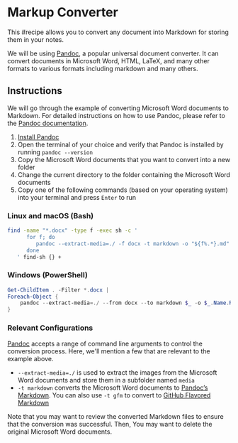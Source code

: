 # Markup Converter

This #recipe allows you to convert any document into Markdown for storing them in your notes.

We will be using [Pandoc](https://pandoc.org/), a popular universal document converter. It can convert documents in Microsoft Word, HTML, LaTeX, and many other formats to various formats including markdown and many others.

## Instructions

We will go through the example of converting Microsoft Word documents to Markdown. For detailed instructions on how to use Pandoc, please refer to the [Pandoc documentation](https://pandoc.org/MANUAL.html).

1. [Install Pandoc](https://pandoc.org/installing.html)
1. Open the terminal of your choice and verify that Pandoc is installed by running `pandoc --version`
1. Copy the Microsoft Word documents that you want to convert into a new folder
1. Change the current directory to the folder containing the Microsoft Word documents
1. Copy one of the following commands (based on your operating system) into your terminal and press `Enter` to run

### Linux and macOS (Bash)

```bash
find -name "*.docx" -type f -exec sh -c '
      for f; do
         pandoc --extract-media=./ -f docx -t markdown -o "${f%.*}.md" "$f"
      done
   ' find-sh {} +
```

### Windows (PowerShell)

```powershell
Get-ChildItem . -Filter *.docx | 
Foreach-Object {
    pandoc --extract-media=./ --from docx --to markdown $_ -o $_.Name.Replace('.docx', '.md')
}
```

### Relevant Configurations

[Pandoc](https://pandoc.org/) accepts a range of command line arguments to control the conversion process. Here, we'll mention a few that are relevant to the example above.

- `--extract-media=./` is used to extract the images from the Microsoft Word documents and store them in a subfolder named `media`
- `-t markdown` converts the Microsoft Word documents to [Pandoc’s Markdown](https://pandoc.org/MANUAL.html#pandocs-markdown). You can also use `-t gfm` to convert to [GitHub Flavored Markdown](https://docs.github.com/en/get-started/writing-on-github)

Note that you may want to review the converted Markdown files to ensure that the conversion was successful. Then, You may want to delete the original Microsoft Word documents.
